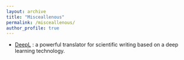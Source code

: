 ```yaml
---
layout: archive
title: "Misceallenous"
permalink: /misceallenous/
author_profile: true
---
```


- [DeepL](https://www.deepl.com/fr/translator) : a powerful translator for scientific writing based on a deep learning technology. 

